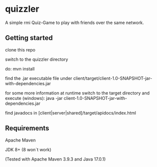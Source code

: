 # quizzler
A simple rmi Quiz-Game to play with friends over the same network.

## Getting started
clone this repo

switch to the quizzler directory

do: mvn install

find the .jar executable file under client/target/client-1.0-SNAPSHOT-jar-with-dependencies.jar

for some more information at runtime switch to the target directory and execute (windows): java -jar client-1.0-SNAPSHOT-jar-with-dependencies.jar 

find javadocs in [client|server|shared]/target/apidocs/index.html

## Requirements
Apache Maven

JDK 8+ (8 won´t work)

(Tested with Apache Maven 3.9.3 and Java 17.0.1)
